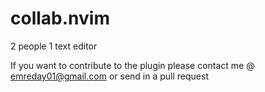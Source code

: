 # collab.nvim
2 people 1 text editor

If you want to contribute to the plugin please contact me @ emreday01@gmail.com or send in a pull request
